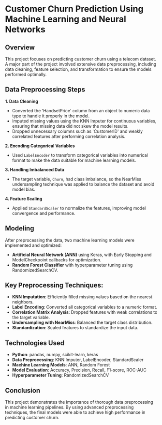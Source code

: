 # Customer Churn Prediction Using Machine Learning and Neural Networks

## Overview
This project focuses on predicting customer churn using a telecom dataset. A major part of the project involved extensive data preprocessing, including data cleaning, feature selection, and transformation to ensure the models performed optimally.

## Data Preprocessing Steps
**1. Data Cleaning**
- Converted the 'HandsetPrice' column from an object to numeric data type to handle it properly in the model.
- Imputed missing values using the KNN Imputer for continuous variables, ensuring that missing data did not skew the model results.
- Dropped unnecessary columns such as 'CustomerID' and weakly correlated features after performing correlation analysis.

**2. Encoding Categorical Variables**
- Used `LabelEncoder` to transform categorical variables into numerical format to make the data suitable for machine learning models.
  
**3. Handling Imbalanced Data**
- The target variable, `Churn`, had class imbalance, so the NearMiss undersampling technique was applied to balance the dataset and avoid model bias.

**4. Feature Scaling**
- Applied `StandardScaler` to normalize the features, improving model convergence and performance.

## Modeling
After preprocessing the data, two machine learning models were implemented and optimized:
- **Artificial Neural Network (ANN)** using Keras, with Early Stopping and ModelCheckpoint callbacks for optimization.
- **Random Forest Classifier** with hyperparameter tuning using RandomizedSearchCV.

## Key Preprocessing Techniques:
- **KNN Imputation**: Efficiently filled missing values based on the nearest neighbors.
- **Label Encoding**: Converted all categorical variables to a numeric format.
- **Correlation Matrix Analysis**: Dropped features with weak correlations to the target variable.
- **Undersampling with NearMiss**: Balanced the target class distribution.
- **Standardization**: Scaled features to standardize the input data.

## Technologies Used
- **Python**: pandas, numpy, scikit-learn, keras
- **Data Preprocessing**: KNN Imputer, LabelEncoder, StandardScaler
- **Machine Learning Models**: ANN, Random Forest
- **Model Evaluation**: Accuracy, Precision, Recall, F1-score, ROC-AUC
- **Hyperparameter Tuning**: RandomizedSearchCV

## Conclusion
This project demonstrates the importance of thorough data preprocessing in machine learning pipelines. By using advanced preprocessing techniques, the final models were able to achieve high performance in predicting customer churn.

